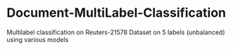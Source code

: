 # Document-MultiLabel-Classification
Multilabel classification on Reuters-21578 Dataset on 5 labels (unbalanced)  using various models
